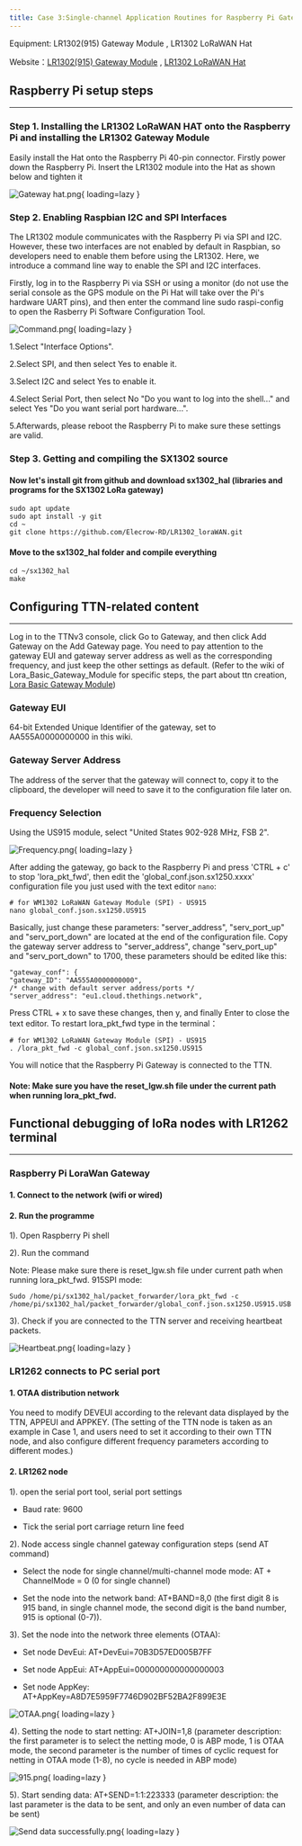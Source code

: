 ```yaml
---
title: Case 3:Single-channel Application Routines for Raspberry Pi Gateways and Nodes
---
```


Equipment: LR1302(915) Gateway Module , LR1302 LoRaWAN Hat

Website：[LR1302(915) Gateway Module](https://www.elecrow.com/lr1302-lorawan-gateway-module-spi-us915-sx1302-long-range-gateway-module-support-8-channels.html) , [LR1302 LoRaWAN Hat](https://www.elecrow.com/lr1302-868m-915m-lorawan-hat-for-rpi-sx1302-long-range-module-support-rpi-1-2-3-4-5-series.html)

## Raspberry Pi setup steps
------

### **Step 1. Installing the LR1302 LoRaWAN HAT onto the Raspberry Pi and installing the LR1302 Gateway Module**

Easily install the Hat onto the Raspberry Pi 40-pin connector. Firstly power down the Raspberry Pi. Insert the LR1302 module into the Hat as shown below and tighten it

![Gateway hat.png](https://wiki.elecrow.com/images/9/9f/Gateway_hat.png){ loading=lazy }

### **Step 2. Enabling Raspbian I2C and SPI Interfaces**

The LR1302 module communicates with the Raspberry Pi via SPI and I2C. However, these two interfaces are not enabled by default in Raspbian, so developers need to enable them before using the LR1302. Here, we introduce a command line way to enable the SPI and I2C interfaces.

Firstly, log in to the Raspberry Pi via SSH or using a monitor (do not use the serial console as the GPS module on the Pi Hat will take over the Pi's hardware UART pins), and then enter the command line sudo raspi-config to open the Rasberry Pi Software Configuration Tool.

![Command.png](https://wiki.elecrow.com/images/thumb/9/94/Command.png/500px-Command.png){ loading=lazy }

1.Select "Interface Options".

2.Select SPI, and then select Yes to enable it.

3.Select I2C and select Yes to enable it.

4.Select Serial Port, then select No "Do you want to log into the shell..." and select Yes "Do you want serial port hardware...".

5.Afterwards, please reboot the Raspberry Pi to make sure these settings are valid.

### **Step 3. Getting and compiling the SX1302 source**

#### **Now let's install git from github and download sx1302_hal (libraries and programs for the SX1302 LoRa gateway)**

```
sudo apt update
sudo apt install -y git
cd ~
git clone https://github.com/Elecrow-RD/LR1302_loraWAN.git
```

#### **Move to the sx1302_hal folder and compile everything**

```
cd ~/sx1302_hal
make
```

## Configuring TTN-related content
-------

Log in to the TTNv3 console, click Go to Gateway, and then click Add Gateway on the Add Gateway page. You need to pay attention to the gateway EUI and gateway server address as well as the corresponding frequency, and just keep the other settings as default. (Refer to the wiki of Lora_Basic_Gateway_Module for specific steps, the part about ttn creation, [Lora Basic Gateway Module](./lora-basic-gateway-module.md))

### **Gateway EUI**

64-bit Extended Unique Identifier of the gateway, set to AA555A0000000000 in this wiki.

### **Gateway Server Address**

The address of the server that the gateway will connect to, copy it to the clipboard, the developer will need to save it to the configuration file later on.

### **Frequency Selection**

Using the US915 module, select "United States 902-928 MHz, FSB 2".

![Frequency.png](https://wiki.elecrow.com/images/7/76/Frequency.png){ loading=lazy }

After adding the gateway, go back to the Raspberry Pi and press 'CTRL + c' to stop 'lora_pkt_fwd', then edit the 'global_conf.json.sx1250.xxxx' configuration file you just used with the text editor `nano`:

```
# for WM1302 LoRaWAN Gateway Module (SPI) - US915
nano global_conf.json.sx1250.US915
```

Basically, just change these parameters: "server_address", "serv_port_up" and "serv_port_down" are located at the end of the configuration file. Copy the gateway server address to "server_address", change "serv_port_up" and "serv_port_down" to 1700, these parameters should be edited like this:

```
"gateway_conf": {
"gateway_ID": "AA555A0000000000",
/* change with default server address/ports */
"server_address": "eu1.cloud.thethings.network",
```


Press CTRL + x to save these changes, then y, and finally Enter to close the text editor. To restart lora_pkt_fwd type in the terminal：

```
# for WM1302 LoRaWAN Gateway Module (SPI) - US915
. /lora_pkt_fwd -c global_conf.json.sx1250.US915
```

You will notice that the Raspberry Pi Gateway is connected to the TTN.

#### **Note: Make sure you have the reset_lgw.sh file under the current path when running lora_pkt_fwd.**

## Functional debugging of loRa nodes with LR1262 terminal
------

### **Raspberry Pi LoraWan Gateway**

#### **1. Connect to the network (wifi or wired)**

#### **2. Run the programme**

1). Open Raspberry Pi shell

2). Run the command

Note: Please make sure there is reset_lgw.sh file under current path when running lora_pkt_fwd. 915SPI mode:

```
Sudo /home/pi/sx1302_hal/packet_forwarder/lora_pkt_fwd -c 
/home/pi/sx1302_hal/packet_forwarder/global_conf.json.sx1250.US915.USB
```

3). Check if you are connected to the TTN server and receiving heartbeat packets.

![Heartbeat.png](https://wiki.elecrow.com/images/2/2b/Heartbeat.png){ loading=lazy }

### **LR1262 connects to PC serial port**

#### **1. OTAA distribution network**

You need to modify DEVEUI according to the relevant data displayed by the TTN, APPEUI and APPKEY. (The setting of the TTN node is taken as an example in Case 1, and users need to set it according to their own TTN node, and also configure different frequency parameters according to different modes.)

#### **2. LR1262 node**

1). open the serial port tool, serial port settings

- Baud rate: 9600

- Tick the serial port carriage return line feed

2). Node access single channel gateway configuration steps (send AT command)

- Select the node for single channel/multi-channel mode mode: AT + ChannelMode = 0 (0 for single channel)

- Set the node into the network band: AT+BAND=8,0 (the first digit 8 is 915 band, in single channel mode, the second digit is the band number, 915 is optional (0-7)).

3). Set the node into the network three elements (OTAA):

- Set node DevEui: AT+DevEui=70B3D57ED005B7FF

- Set node AppEui: AT+AppEui=000000000000000003

- Set node AppKey: AT+AppKey=A8D7E5959F7746D902BF52BA2F899E3E

![OTAA.png](https://wiki.elecrow.com/images/1/13/OTAA.png){ loading=lazy }

4). Setting the node to start netting: AT+JOIN=1,8 (parameter description: the first parameter is to select the netting mode, 0 is ABP mode, 1 is OTAA mode, the second parameter is the number of times of cyclic request for netting in OTAA mode (1-8), no cycle is needed in ABP mode)

![915.png](https://wiki.elecrow.com/images/thumb/2/2e/915.png/700px-915.png){ loading=lazy }

5). Start sending data: AT+SEND=1:1:223333 (parameter description: the last parameter is the data to be sent, and only an even number of data can be sent)

![Send data successfully.png](https://wiki.elecrow.com/images/8/85/Send_data_successfully.png){ loading=lazy }